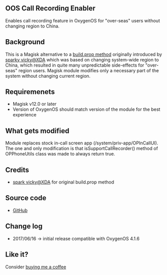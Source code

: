 ## OOS Call Recording Enabler
Enables call recording feature in OxygenOS for "over-seas" users without changing region to China.

## Background
This is a Magisk alternative to a [build.prop method](https://forum.xda-developers.com/oneplus-3t/how-to/call-recording-oos-4-1-6-rooted-op3t-t3621652) originally introduced by [sparky vicky@XDA](https://forum.xda-developers.com/member.php?u=5196812)
which was based on changing system-wide region to China, which resulted in quite many unpredictable side-effects for "over-seas" region users.
Magisk module modifies only a necessary part of the system without changing current region.

## Requiremenets
- Magisk v12.0 or later
- Version of OxygenOS should match version of the module for the best experience

## What gets modified
Module replaces stock in-call screen app (/system/priv-app/OPInCallUI).
The one and only modification is that isSupportCallRecorder() method of OPPhoneUtils class was made to always return true.

## Credits
- [spark vicky@XDA](https://forum.xda-developers.com/member.php?u=5196812) for original build.prop method

## Source code
- [GitHub](https://github.com/C3C0/oos-call-recording)

## Change log
- 2017/06/16 -> initial release compatible with OxygenOS 4.1.6

## Like it?
Consider [buying me a coffee](https://forum.xda-developers.com/donatetome.php?u=5008415)